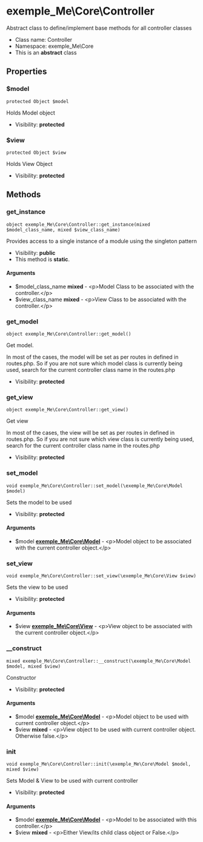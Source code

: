 exemple_Me\Core\Controller
===============

Abstract class to define/implement base methods for all controller classes




* Class name: Controller
* Namespace: exemple_Me\Core
* This is an **abstract** class





Properties
----------


### $model

    protected Object $model

Holds Model object



* Visibility: **protected**


### $view

    protected Object $view

Holds View Object



* Visibility: **protected**


Methods
-------


### get_instance

    object exemple_Me\Core\Controller::get_instance(mixed $model_class_name, mixed $view_class_name)

Provides access to a single instance of a module using the singleton pattern



* Visibility: **public**
* This method is **static**.


#### Arguments
* $model_class_name **mixed** - &lt;p&gt;Model Class to be associated with the controller.&lt;/p&gt;
* $view_class_name **mixed** - &lt;p&gt;View Class to be associated with the controller.&lt;/p&gt;



### get_model

    object exemple_Me\Core\Controller::get_model()

Get model.

In most of the cases, the model will be set as per routes in defined in routes.php.
So if you are not sure which model class is currently being used, search for the
current controller class name in the routes.php

* Visibility: **protected**




### get_view

    object exemple_Me\Core\Controller::get_view()

Get view

In most of the cases, the view will be set as per routes in defined in routes.php.
So if you are not sure which view class is currently being used, search for the
current controller class name in the routes.php

* Visibility: **protected**




### set_model

    void exemple_Me\Core\Controller::set_model(\exemple_Me\Core\Model $model)

Sets the model to be used



* Visibility: **protected**


#### Arguments
* $model **[exemple_Me\Core\Model](exemple_Me-Core-Model.md)** - &lt;p&gt;Model object to be associated with the current controller object.&lt;/p&gt;



### set_view

    void exemple_Me\Core\Controller::set_view(\exemple_Me\Core\View $view)

Sets the view to be used



* Visibility: **protected**


#### Arguments
* $view **[exemple_Me\Core\View](exemple_Me-Core-View.md)** - &lt;p&gt;View object to be associated with the current controller object.&lt;/p&gt;



### __construct

    mixed exemple_Me\Core\Controller::__construct(\exemple_Me\Core\Model $model, mixed $view)

Constructor



* Visibility: **protected**


#### Arguments
* $model **[exemple_Me\Core\Model](exemple_Me-Core-Model.md)** - &lt;p&gt;Model object to be used with current controller object.&lt;/p&gt;
* $view **mixed** - &lt;p&gt;View object to be used with current controller object. Otherwise false.&lt;/p&gt;



### init

    void exemple_Me\Core\Controller::init(\exemple_Me\Core\Model $model, mixed $view)

Sets Model & View to be used with current controller



* Visibility: **protected**


#### Arguments
* $model **[exemple_Me\Core\Model](exemple_Me-Core-Model.md)** - &lt;p&gt;Model to be associated with this controller.&lt;/p&gt;
* $view **mixed** - &lt;p&gt;Either View/its child class object or False.&lt;/p&gt;



